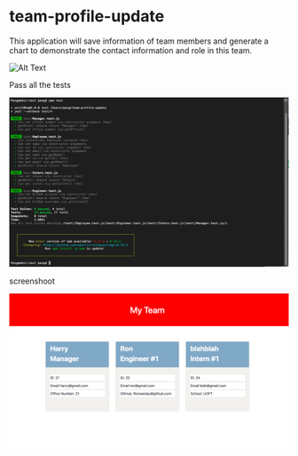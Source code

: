 # team-profile-update

This application will save information of team members and generate a chart to demonstrate the contact information and role in this team.


![Alt Text](./sample.gif)

Pass all the tests

![screenshot](./sample.png)

screenshoot

![screenshot](./team.png)
